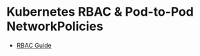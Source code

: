 # Kubernetes RBAC & Pod-to-Pod NetworkPolicies

- [RBAC Guide](https://kubernetes.io/docs/reference/access-authn-authz/rbac/)
